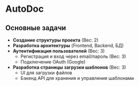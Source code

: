 # AutoDoc  

## Основные задачи  

- **Создание структуры проекта** (Вес: 2)  
- **Разработка архитектуры** (Frontend, Backend, БД)  
- **Аутентификация пользователей** (Вес: 3)  
  - Регистрация и вход через email/пароль (Вес: 3)  
  - Подключение OAuth (Google)  
- **Разработка страницы загрузки шаблонов** (Вес: 3)  
  - UI для загрузки файлов  
  - Бэкенд API для хранения и управления шаблонами  
